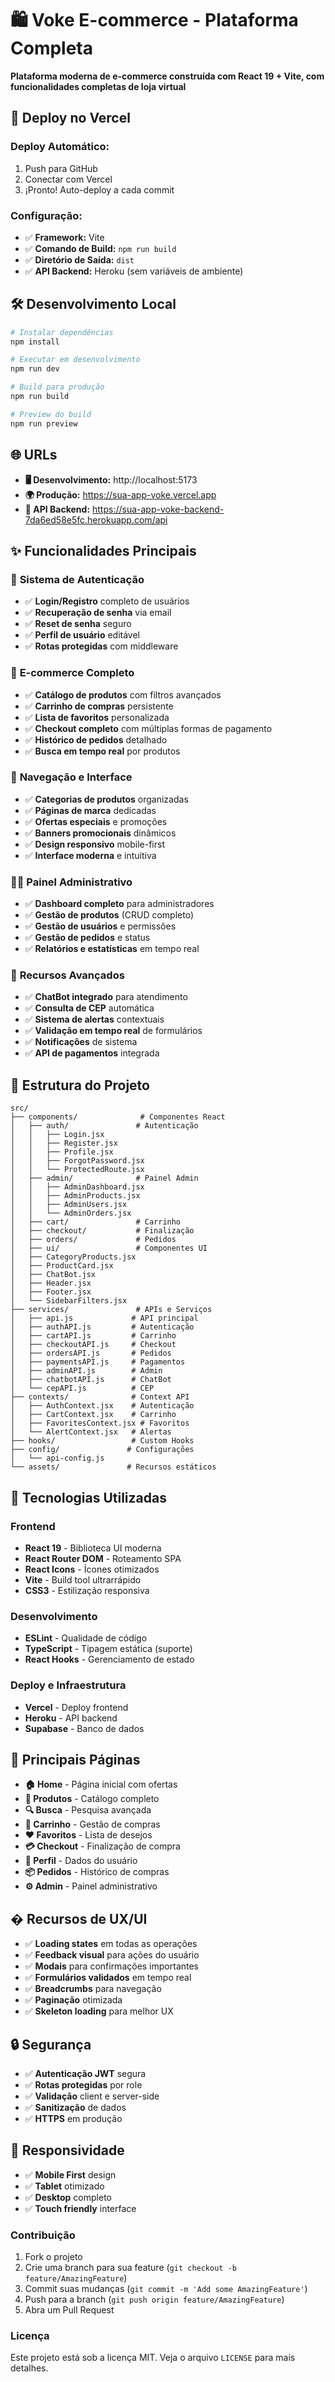 # 🛍️ Voke E-commerce - Plataforma Completa

**Plataforma moderna de e-commerce construída com React 19 + Vite, com funcionalidades completas de loja virtual**

## 🚀 **Deploy no Vercel**

### **Deploy Automático:**

1. Push para GitHub
2. Conectar com Vercel
3. ¡Pronto! Auto-deploy a cada commit

### **Configuração:**

- ✅ **Framework:** Vite
- ✅ **Comando de Build:** `npm run build`
- ✅ **Diretório de Saída:** `dist`
- ✅ **API Backend:** Heroku (sem variáveis de ambiente)

## 🛠️ **Desenvolvimento Local**

```bash
# Instalar dependências
npm install

# Executar em desenvolvimento
npm run dev

# Build para produção
npm run build

# Preview do build
npm run preview
```

## 🌐 **URLs**

- **🖥️ Desenvolvimento:** http://localhost:5173
- **🌍 Produção:** https://sua-app-voke.vercel.app
- **📱 API Backend:** https://sua-app-voke-backend-7da6ed58e5fc.herokuapp.com/api

## ✨ **Funcionalidades Principais**

### 🔐 **Sistema de Autenticação**

- ✅ **Login/Registro** completo de usuários
- ✅ **Recuperação de senha** via email
- ✅ **Reset de senha** seguro
- ✅ **Perfil de usuário** editável
- ✅ **Rotas protegidas** com middleware

### 🛒 **E-commerce Completo**

- ✅ **Catálogo de produtos** com filtros avançados
- ✅ **Carrinho de compras** persistente
- ✅ **Lista de favoritos** personalizada
- ✅ **Checkout completo** com múltiplas formas de pagamento
- ✅ **Histórico de pedidos** detalhado
- ✅ **Busca em tempo real** por produtos

### 🏪 **Navegação e Interface**

- ✅ **Categorias de produtos** organizadas
- ✅ **Páginas de marca** dedicadas
- ✅ **Ofertas especiais** e promoções
- ✅ **Banners promocionais** dinâmicos
- ✅ **Design responsivo** mobile-first
- ✅ **Interface moderna** e intuitiva

### 👨‍💼 **Painel Administrativo**

- ✅ **Dashboard completo** para administradores
- ✅ **Gestão de produtos** (CRUD completo)
- ✅ **Gestão de usuários** e permissões
- ✅ **Gestão de pedidos** e status
- ✅ **Relatórios e estatísticas** em tempo real

### 🤖 **Recursos Avançados**

- ✅ **ChatBot integrado** para atendimento
- ✅ **Consulta de CEP** automática
- ✅ **Sistema de alertas** contextuais
- ✅ **Validação em tempo real** de formulários
- ✅ **Notificações** de sistema
- ✅ **API de pagamentos** integrada

## 📁 **Estrutura do Projeto**

```
src/
├── components/              # Componentes React
│   ├── auth/               # Autenticação
│   │   ├── Login.jsx
│   │   ├── Register.jsx
│   │   ├── Profile.jsx
│   │   ├── ForgotPassword.jsx
│   │   └── ProtectedRoute.jsx
│   ├── admin/              # Painel Admin
│   │   ├── AdminDashboard.jsx
│   │   ├── AdminProducts.jsx
│   │   ├── AdminUsers.jsx
│   │   └── AdminOrders.jsx
│   ├── cart/               # Carrinho
│   ├── checkout/           # Finalização
│   ├── orders/             # Pedidos
│   ├── ui/                 # Componentes UI
│   ├── CategoryProducts.jsx
│   ├── ProductCard.jsx
│   ├── ChatBot.jsx
│   ├── Header.jsx
│   ├── Footer.jsx
│   └── SidebarFilters.jsx
├── services/               # APIs e Serviços
│   ├── api.js             # API principal
│   ├── authAPI.js         # Autenticação
│   ├── cartAPI.js         # Carrinho
│   ├── checkoutAPI.js     # Checkout
│   ├── ordersAPI.js       # Pedidos
│   ├── paymentsAPI.js     # Pagamentos
│   ├── adminAPI.js        # Admin
│   ├── chatbotAPI.js      # ChatBot
│   └── cepAPI.js          # CEP
├── contexts/              # Context API
│   ├── AuthContext.jsx    # Autenticação
│   ├── CartContext.jsx    # Carrinho
│   ├── FavoritesContext.jsx # Favoritos
│   └── AlertContext.jsx   # Alertas
├── hooks/                 # Custom Hooks
├── config/               # Configurações
│   └── api-config.js
└── assets/               # Recursos estáticos
```

## 🔧 **Tecnologias Utilizadas**

### **Frontend**

- **React 19** - Biblioteca UI moderna
- **React Router DOM** - Roteamento SPA
- **React Icons** - Ícones otimizados
- **Vite** - Build tool ultrarrápido
- **CSS3** - Estilização responsiva

### **Desenvolvimento**

- **ESLint** - Qualidade de código
- **TypeScript** - Tipagem estática (suporte)
- **React Hooks** - Gerenciamento de estado

### **Deploy e Infraestrutura**

- **Vercel** - Deploy frontend
- **Heroku** - API backend
- **Supabase** - Banco de dados

## 🎯 **Principais Páginas**

- **🏠 Home** - Página inicial com ofertas
- **📱 Produtos** - Catálogo completo
- **🔍 Busca** - Pesquisa avançada
- **🛒 Carrinho** - Gestão de compras
- **❤️ Favoritos** - Lista de desejos
- **💳 Checkout** - Finalização de compra
- **👤 Perfil** - Dados do usuário
- **📦 Pedidos** - Histórico de compras
- **⚙️ Admin** - Painel administrativo

## � **Recursos de UX/UI**

- ✅ **Loading states** em todas as operações
- ✅ **Feedback visual** para ações do usuário
- ✅ **Modais** para confirmações importantes
- ✅ **Formulários validados** em tempo real
- ✅ **Breadcrumbs** para navegação
- ✅ **Paginação** otimizada
- ✅ **Skeleton loading** para melhor UX

## 🔒 **Segurança**

- ✅ **Autenticação JWT** segura
- ✅ **Rotas protegidas** por role
- ✅ **Validação** client e server-side
- ✅ **Sanitização** de dados
- ✅ **HTTPS** em produção

## 📱 **Responsividade**

- ✅ **Mobile First** design
- ✅ **Tablet** otimizado
- ✅ **Desktop** completo
- ✅ **Touch friendly** interface

### Contribuição

1. Fork o projeto
2. Crie uma branch para sua feature (`git checkout -b feature/AmazingFeature`)
3. Commit suas mudanças (`git commit -m 'Add some AmazingFeature'`)
4. Push para a branch (`git push origin feature/AmazingFeature`)
5. Abra um Pull Request

### Licença

Este projeto está sob a licença MIT. Veja o arquivo `LICENSE` para mais detalhes.
